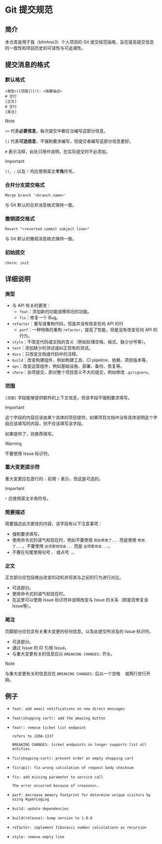 # Git 提交规范

## 简介

本仓库是用于我（bfmhno3）个人项目的 Git 提交规范指南，旨在提高提交信息的一致性和项目历史的可读性与可追溯性。

## 提交消息的格式

### 默认格式

```shell
<类型>([范围])[!]: <简要描述>
# 空行
[正文]
# 空行
[尾注]
```

> [!note]
>
> `<>` 代表**必要信息**，每次提交中都应当编写这部分信息。
>
> `[]` 代表**可选信息**，不强制要求编写，但提交者编写这部分信息更好。
>
> `#` 表示注释，此处只用作说明，在实际提交时不必添加。

> [!important]
>
> `()`、`:` 以及 `!` 均应使用英文**半角**符号。

### 合并分支提交格式

```shell
Merge branch '<branch_name>'
```

与 Git 默认的合并消息格式保持一致。

### 撤销提交格式

```shell
Revert "<reverted commit subject line>"
```

与 Git 默认的撤销消息格式保持一致。

### 初始提交

```shell
chore: init
```

## 详细说明

### 类型

+ 与 API 有关的更改：
  + `feat`：添加新的功能或移除旧的功能。
  + `fix`：修复一个 Bug。
+ `refactor`：重写或重构代码，但是并没有改变任何 API 的行
  + `perf`：一种特殊的重构 `refactor`，提高了性能，但是没有改变任何 API 的行为。
+ `style`：不改变代码或文档的含义（例如处理空格、格式、缺少分号等）。
+ `test`：添加缺少的测试或纠正现有的测试。
+ `docs`：只改变文档或代码中的注释。
+ `build`：改变构建组件，例如构建工具、CI pipeline、依赖、项目版本等。
+ `ops`：改变运营组件，例如基础设施、部署、备份、恢复等。
+ `chore`：杂项提交，即对整个项目意义不大的提交，例如修改 `.gitignore`。

### 范围

`[范围]` 字段能够提供额外的上下文信息，但该字段不强制要求填写。

> [!important]
>
> 这个字段的内容应该由某个具体的项目提供，如果项目文档中没有具体说明这个字段应该填写的内容，则不应该填写该字段。
>
> 如果提供了，则推荐填写。

> [!warning]
>
> 不要使用 Issue 标识符。

### 重大变更提示符

重大变更应在首行的 `:` 前用 `!` 表示，但这是可选的。

> [!important]
>
> `!` 应使用英文半角符号。

### 简要描述

简要描述此次更改的内容，该字段有以下注意事项：

+ 强制要求填写。
+ 使用命令式的语气和现在时，例如不要使用 `刚在修改了...` 而是使用 `修改了...`，不要使用 `这项更改将会...` 而是 `这项更改会...`。
+ 不要在句尾使用句号 `。` 或点号 `.`。

### 正文

正文部分应包括做出改变的动机并将其与之前的行为进行对比。

+ 可选部分。
+ 使用命令式的语气和现在时。
+ 在这里可以使用 Issue 标识符并说明改变与 Issue 的关系（即是否修复该 Issue等）。

### 尾注

页脚部分应包含有关重大变更的任何信息，以及此提交所涉及的 Issue 标识符。

+ 可选部分。
+ 通过 Issue 的 ID 引用 Issue。
+ 与重大变更有关的信息应以 `BREAKING CHANGES:` 开头。

> [!note]
>
> 与重大变更有关的信息应在 `BREAKING CHANGES:` 后以一个空格 ` ` 或两行空行开始。

## 例子

+ ```shell
  feat: add email notifications on new direct messages
  ```

+ ```shell
  feat(shopping cart): add the amazing button
  ```

+ ```shell
  feat!: remove ticket list endpoint
  
  refers to JIRA-1337
  
  BREAKING CHANGES: ticket endpoints on longer supports list all entities.
  ```

+ ```shell
  fix(shopping-cart): prevent order an empty shopping cart
  ```

+ ```shell
  fix(api): fix wrong calculation of request body checksum
  ```

+ ```shell
  fix: add missing parameter to service call
  
  The error occurred because of <reasons>.
  ```

+ ```shell
  perf: decrease memory footprint for determine unique visitors by using HyperLogLog
  ```

+ ```shell
  build: update dependencies
  ```

+ ```
  build(release): bump version to 1.0.0
  ```

+ ```
  refactor: implement fibonacci number calculationn as recursion
  ```

+ ```
  style: remove empty line
  ```

